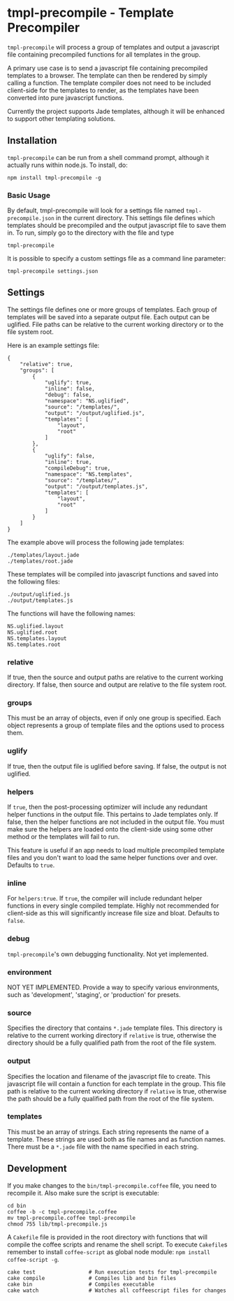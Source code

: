 # tmpl-precompile - Template Precompiler

`tmpl-precompile` will process a group of templates and output a javascript file containing
precompiled functions for all templates in the group. 

A primary use case is to send a javascript file containing precompiled templates to a browser. The
template can then be rendered by simply calling a function. The template compiler does not need to 
be included client-side for the templates to render, as the templates have been converted into pure
javascript functions.

Currently the project supports Jade templates, although it will be enhanced to support other
templating solutions.

## Installation

`tmpl-precompile` can be run from a shell command prompt, although it actually runs within node.js. To install, do:
    
    npm install tmpl-precompile -g

### Basic Usage

By default, tmpl-precompile will look for a settings file named `tmpl-precompile.json` in the
current directory. This settings file defines which templates should be precompiled and the
output javascript file to save them in. To run, simply go to the directory with the file and type

    tmpl-precompile

It is possible to specify a custom settings file as a command line parameter:

    tmpl-precompile settings.json

## Settings

The settings file defines one or more groups of templates. Each group of templates will be saved
into a separate output file. Each output can be uglified. File paths can be relative to the current
working directory or to the file system root.

Here is an example settings file:

	{
		"relative": true,
		"groups": [
			{
				"uglify": true,
				"inline": false,
				"debug": false,
				"namespace": "NS.uglified",
				"source": "/templates/",
				"output": "/output/uglified.js",
				"templates": [
					"layout",
					"root"
				]
			},
			{
				"uglify": false,
				"inline": true,
				"compileDebug": true,
				"namespace": "NS.templates",
				"source": "/templates/",
				"output": "/output/templates.js",
				"templates": [
					"layout",
					"root"
				]
			}
		]
	}

The example above will process the following jade templates:

    ./templates/layout.jade
    ./templates/root.jade

These templates will be compiled into javascript functions and saved into the following files:

    ./output/uglified.js
    ./output/templates.js

The functions will have the following names:

    NS.uglified.layout
    NS.uglified.root
    NS.templates.layout
    NS.templates.root

### relative

If true, then the source and output paths are relative to the current working directory. If false, 
then source and output are relative to the file system root.

### groups

This must be an array of objects, even if only one group is specified. Each object represents a
group of template files and the options used to process them.

### uglify

If true, then the output file is uglified before saving. If false, the output is not uglified.

### helpers

If `true`, then the post-processing optimizer will include any redundant helper
functions in the output file. This pertains to Jade templates only. If false, then the helper functions
are not included in the output file. You must make sure the helpers are loaded onto the client-side
using some other method or the templates will fail to run. 

This feature is useful if an app needs to load multiple precompiled template files and you don't want to load the same helper functions over and over. Defaults to `true`.

### inline

For `helpers:true`. If `true`, the compiler will include redundant helper functions in every single compiled template. Highly not recommended for client-side as this will significantly increase file size and bloat. Defaults to `false`.

### debug

`tmpl-precompile`'s own debugging functionality. Not yet implemented. 

### environment

NOT YET IMPLEMENTED. Provide a way to specify various environments, such as 'development', 'staging', or
'production' for presets. 

### source

Specifies the directory that contains `*.jade` template files. This directory is relative to the
current working directory if `relative` is true, otherwise the directory should be a fully
qualified path from the root of the file system.

### output

Specifies the location and filename of the javascript file to create. This javascript file will
contain a function for each template in the group. This file path is relative to the current 
working directory if `relative` is true, otherwise the path should be a fully qualified path 
from the root of the file system.

### templates

This must be an array of strings. Each string represents the name of a template. These strings are
used both as file names and as function names. There must be a `*.jade` file with the name specified 
in each string.

## Development

If you make changes to the `bin/tmpl-precompile.coffee` file, you need to recompile it. Also make sure the script is executable:

    cd bin
    coffee -b -c tmpl-precompile.coffee
    mv tmpl-precompile.coffee tmpl-precompile
    chmod 755 lib/tmpl-precompile.js

A `Cakefile` file is provided in the root directory with functions that will compile the coffee scripts and rename the shell script. To execute `Cakefile`s remember to install `coffee-script` as global node module: `npm install coffee-script -g`.

    cake test                 # Run execution tests for tmpl-precompile
    cake compile              # Compiles lib and bin files
    cake bin                  # Compiles executable
    cake watch                # Watches all coffeescript files for changes